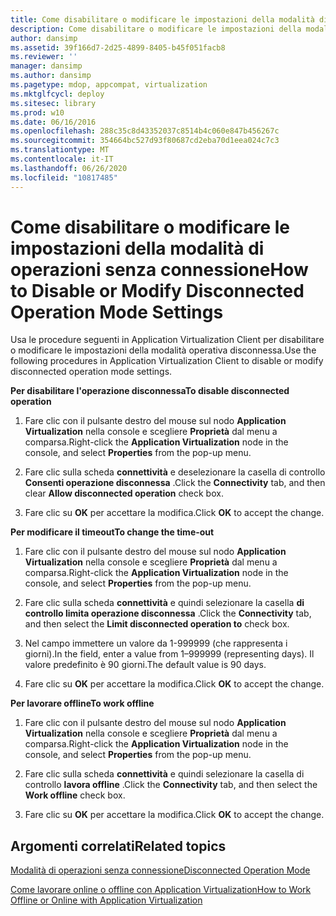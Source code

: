 ```yaml
---
title: Come disabilitare o modificare le impostazioni della modalità di operazioni senza connessione
description: Come disabilitare o modificare le impostazioni della modalità di operazioni senza connessione
author: dansimp
ms.assetid: 39f166d7-2d25-4899-8405-b45f051facb8
ms.reviewer: ''
manager: dansimp
ms.author: dansimp
ms.pagetype: mdop, appcompat, virtualization
ms.mktglfcycl: deploy
ms.sitesec: library
ms.prod: w10
ms.date: 06/16/2016
ms.openlocfilehash: 288c35c8d43352037c8514b4c060e847b456267c
ms.sourcegitcommit: 354664bc527d93f80687cd2eba70d1eea024c7c3
ms.translationtype: MT
ms.contentlocale: it-IT
ms.lasthandoff: 06/26/2020
ms.locfileid: "10817485"
---
```

# <span data-ttu-id="239ba-103">Come disabilitare o modificare le impostazioni della modalità di operazioni senza connessione</span><span class="sxs-lookup"><span data-stu-id="239ba-103">How to Disable or Modify Disconnected Operation Mode Settings</span></span>


<span data-ttu-id="239ba-104">Usa le procedure seguenti in Application Virtualization Client per disabilitare o modificare le impostazioni della modalità operativa disconnessa.</span><span class="sxs-lookup"><span data-stu-id="239ba-104">Use the following procedures in Application Virtualization Client to disable or modify disconnected operation mode settings.</span></span>

**<span data-ttu-id="239ba-105">Per disabilitare l'operazione disconnessa</span><span class="sxs-lookup"><span data-stu-id="239ba-105">To disable disconnected operation</span></span>**

1.  <span data-ttu-id="239ba-106">Fare clic con il pulsante destro del mouse sul nodo **Application Virtualization** nella console e scegliere **Proprietà** dal menu a comparsa.</span><span class="sxs-lookup"><span data-stu-id="239ba-106">Right-click the **Application Virtualization** node in the console, and select **Properties** from the pop-up menu.</span></span>

2.  <span data-ttu-id="239ba-107">Fare clic sulla scheda **connettività** e deselezionare la casella di controllo **Consenti operazione disconnessa** .</span><span class="sxs-lookup"><span data-stu-id="239ba-107">Click the **Connectivity** tab, and then clear **Allow disconnected operation** check box.</span></span>

3.  <span data-ttu-id="239ba-108">Fare clic su **OK** per accettare la modifica.</span><span class="sxs-lookup"><span data-stu-id="239ba-108">Click **OK** to accept the change.</span></span>

**<span data-ttu-id="239ba-109">Per modificare il timeout</span><span class="sxs-lookup"><span data-stu-id="239ba-109">To change the time-out</span></span>**

1.  <span data-ttu-id="239ba-110">Fare clic con il pulsante destro del mouse sul nodo **Application Virtualization** nella console e scegliere **Proprietà** dal menu a comparsa.</span><span class="sxs-lookup"><span data-stu-id="239ba-110">Right-click the **Application Virtualization** node in the console, and select **Properties** from the pop-up menu.</span></span>

2.  <span data-ttu-id="239ba-111">Fare clic sulla scheda **connettività** e quindi selezionare la casella **di controllo limita operazione disconnessa** .</span><span class="sxs-lookup"><span data-stu-id="239ba-111">Click the **Connectivity** tab, and then select the **Limit disconnected operation to** check box.</span></span>

3.  <span data-ttu-id="239ba-112">Nel campo immettere un valore da 1-999999 (che rappresenta i giorni).</span><span class="sxs-lookup"><span data-stu-id="239ba-112">In the field, enter a value from 1–999999 (representing days).</span></span> <span data-ttu-id="239ba-113">Il valore predefinito è 90 giorni.</span><span class="sxs-lookup"><span data-stu-id="239ba-113">The default value is 90 days.</span></span>

4.  <span data-ttu-id="239ba-114">Fare clic su **OK** per accettare la modifica.</span><span class="sxs-lookup"><span data-stu-id="239ba-114">Click **OK** to accept the change.</span></span>

**<span data-ttu-id="239ba-115">Per lavorare offline</span><span class="sxs-lookup"><span data-stu-id="239ba-115">To work offline</span></span>**

1.  <span data-ttu-id="239ba-116">Fare clic con il pulsante destro del mouse sul nodo **Application Virtualization** nella console e scegliere **Proprietà** dal menu a comparsa.</span><span class="sxs-lookup"><span data-stu-id="239ba-116">Right-click the **Application Virtualization** node in the console, and select **Properties** from the pop-up menu.</span></span>

2.  <span data-ttu-id="239ba-117">Fare clic sulla scheda **connettività** e quindi selezionare la casella di controllo **lavora offline** .</span><span class="sxs-lookup"><span data-stu-id="239ba-117">Click the **Connectivity** tab, and then select the **Work offline** check box.</span></span>

3.  <span data-ttu-id="239ba-118">Fare clic su **OK** per accettare la modifica.</span><span class="sxs-lookup"><span data-stu-id="239ba-118">Click **OK** to accept the change.</span></span>

## <span data-ttu-id="239ba-119">Argomenti correlati</span><span class="sxs-lookup"><span data-stu-id="239ba-119">Related topics</span></span>


[<span data-ttu-id="239ba-120">Modalità di operazioni senza connessione</span><span class="sxs-lookup"><span data-stu-id="239ba-120">Disconnected Operation Mode</span></span>](disconnected-operation-mode.md)

[<span data-ttu-id="239ba-121">Come lavorare online o offline con Application Virtualization</span><span class="sxs-lookup"><span data-stu-id="239ba-121">How to Work Offline or Online with Application Virtualization</span></span>](how-to-work-offline-or-online-with-application-virtualization.md)

 

 





